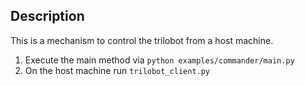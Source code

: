 ## Description

This is a mechanism to control the trilobot from a host machine.

1. Execute the main method via `python examples/commander/main.py` 
2. On the host machine run `trilobot_client.py` 